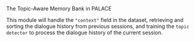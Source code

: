 The Topic-Aware Memory Bank in PALACE

This module will handle the `"context"` field in the dataset, retrieving and sorting the dialogue history from previous sessions, and training the `topic detector` to process the dialogue history of the current session.
